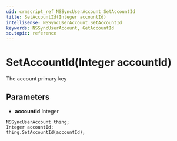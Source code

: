 ```yaml
---
uid: crmscript_ref_NSSyncUserAccount_SetAccountId
title: SetAccountId(Integer accountId)
intellisense: NSSyncUserAccount.SetAccountId
keywords: NSSyncUserAccount, GetAccountId
so.topic: reference
---
```


# SetAccountId(Integer accountId)

The account primary key

## Parameters

* **accountId** Integer

```crmscript
NSSyncUserAccount thing;
Integer accountId;
thing.SetAccountId(accountId);
```

